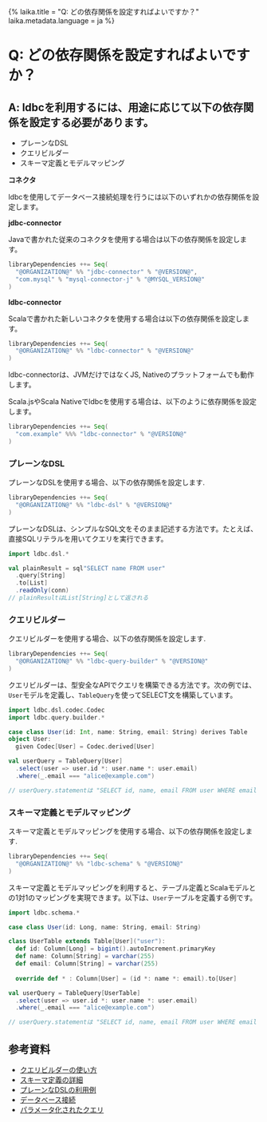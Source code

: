 {%
  laika.title = "Q: どの依存関係を設定すればよいですか？"
  laika.metadata.language = ja
%}

# Q: どの依存関係を設定すればよいですか？

## A: ldbcを利用するには、用途に応じて以下の依存関係を設定する必要があります。

- プレーンなDSL  
- クエリビルダー  
- スキーマ定義とモデルマッピング  

**コネクタ**

ldbcを使用してデータベース接続処理を行うには以下のいずれかの依存関係を設定します。

**jdbc-connector**

Javaで書かれた従来のコネクタを使用する場合は以下の依存関係を設定します。

```scala 3
libraryDependencies ++= Seq(
  "@ORGANIZATION@" %% "jdbc-connector" % "@VERSION@",
  "com.mysql" % "mysql-connector-j" % "@MYSQL_VERSION@"
)
```

**ldbc-connector**

Scalaで書かれた新しいコネクタを使用する場合は以下の依存関係を設定します。

```scala 3
libraryDependencies ++= Seq(
  "@ORGANIZATION@" %% "ldbc-connector" % "@VERSION@"
)
```

ldbc-connectorは、JVMだけではなくJS, Nativeのプラットフォームでも動作します。

Scala.jsやScala Nativeでldbcを使用する場合は、以下のように依存関係を設定します。

```scala 3
libraryDependencies ++= Seq(
  "com.example" %%% "ldbc-connector" % "@VERSION@"
)
```

### プレーンなDSL

プレーンなDSLを使用する場合、以下の依存関係を設定します.

```scala 3
libraryDependencies ++= Seq(
  "@ORGANIZATION@" %% "ldbc-dsl" % "@VERSION@"
)
```

プレーンなDSLは、シンプルなSQL文をそのまま記述する方法です。たとえば、直接SQLリテラルを用いてクエリを実行できます。

```scala
import ldbc.dsl.*

val plainResult = sql"SELECT name FROM user"
  .query[String]
  .to[List]
  .readOnly(conn)
// plainResultはList[String]として返される
```

### クエリビルダー

クエリビルダーを使用する場合、以下の依存関係を設定します.

```scala 3
libraryDependencies ++= Seq(
  "@ORGANIZATION@" %% "ldbc-query-builder" % "@VERSION@"
)
```

クエリビルダーは、型安全なAPIでクエリを構築できる方法です。次の例では、`User`モデルを定義し、`TableQuery`を使ってSELECT文を構築しています。

```scala 3
import ldbc.dsl.codec.Codec
import ldbc.query.builder.*

case class User(id: Int, name: String, email: String) derives Table
object User:
  given Codec[User] = Codec.derived[User]

val userQuery = TableQuery[User]
  .select(user => user.id *: user.name *: user.email)
  .where(_.email === "alice@example.com")

// userQuery.statementは "SELECT id, name, email FROM user WHERE email = ?" として生成される
```

### スキーマ定義とモデルマッピング

スキーマ定義とモデルマッピングを使用する場合、以下の依存関係を設定します.

```scala 3
libraryDependencies ++= Seq(
  "@ORGANIZATION@" %% "ldbc-schema" % "@VERSION@"
)
```

スキーマ定義とモデルマッピングを利用すると、テーブル定義とScalaモデルとの1対1のマッピングを実現できます。以下は、`User`テーブルを定義する例です。

```scala 3
import ldbc.schema.*

case class User(id: Long, name: String, email: String)

class UserTable extends Table[User]("user"):
  def id: Column[Long] = bigint().autoIncrement.primaryKey
  def name: Column[String] = varchar(255)
  def email: Column[String] = varchar(255)
  
  override def * : Column[User] = (id *: name *: email).to[User]

val userQuery = TableQuery[UserTable]
  .select(user => user.id *: user.name *: user.email)
  .where(_.email === "alice@example.com")

// userQuery.statementは "SELECT id, name, email FROM user WHERE email = ?" として生成される
```

## 参考資料
- [クエリビルダーの使い方](/ja/tutorial/Query-Builder.md)
- [スキーマ定義の詳細](/ja/tutorial/Schema.md)
- [プレーンなDSLの利用例](/ja/tutorial/Selecting-Data.md)
- [データベース接続](/ja/tutorial/Connection.md)
- [パラメータ化されたクエリ](/ja/tutorial/Parameterized-Queries.md)
